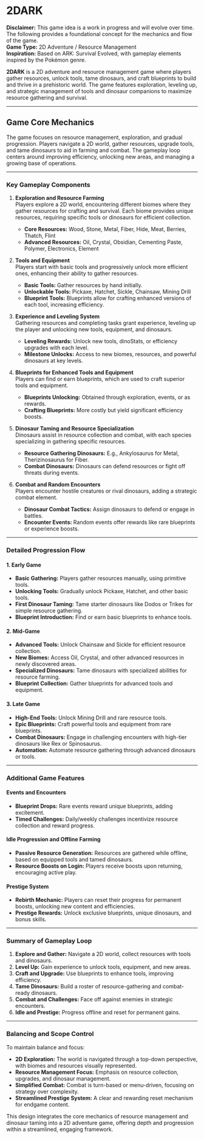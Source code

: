 # **2DARK**

**Disclaimer:** This game idea is a work in progress and will evolve over time. The following provides a foundational concept for the mechanics and flow of the game.  
**Game Type:** 2D Adventure / Resource Management  
**Inspiration:** Based on ARK: Survival Evolved, with gameplay elements inspired by the Pokémon genre.

**2DARK** is a 2D adventure and resource management game where players gather resources, unlock tools, tame dinosaurs, and craft blueprints to build and thrive in a prehistoric world. The game features exploration, leveling up, and strategic management of tools and dinosaur companions to maximize resource gathering and survival.

---

## **Game Core Mechanics**

The game focuses on resource management, exploration, and gradual progression. Players navigate a 2D world, gather resources, upgrade tools, and tame dinosaurs to aid in farming and combat. The gameplay loop centers around improving efficiency, unlocking new areas, and managing a growing base of operations.

---

### **Key Gameplay Components**

1. **Exploration and Resource Farming**  
   Players explore a 2D world, encountering different biomes where they gather resources for crafting and survival. Each biome provides unique resources, requiring specific tools or dinosaurs for efficient collection.

    - **Core Resources:** Wood, Stone, Metal, Fiber, Hide, Meat, Berries, Thatch, Flint
    - **Advanced Resources:** Oil, Crystal, Obsidian, Cementing Paste, Polymer, Electronics, Element

2. **Tools and Equipment**  
   Players start with basic tools and progressively unlock more efficient ones, enhancing their ability to gather resources.

    - **Basic Tools:** Gather resources by hand initially.
    - **Unlockable Tools:** Pickaxe, Hatchet, Sickle, Chainsaw, Mining Drill
    - **Blueprint Tools:** Blueprints allow for crafting enhanced versions of each tool, increasing efficiency.

3. **Experience and Leveling System**  
   Gathering resources and completing tasks grant experience, leveling up the player and unlocking new tools, equipment, and dinosaurs.

    - **Leveling Rewards:** Unlock new tools, dinoStats, or efficiency upgrades with each level.
    - **Milestone Unlocks:** Access to new biomes, resources, and powerful dinosaurs at key levels.

4. **Blueprints for Enhanced Tools and Equipment**  
   Players can find or earn blueprints, which are used to craft superior tools and equipment.

    - **Blueprints Unlocking:** Obtained through exploration, events, or as rewards.
    - **Crafting Blueprints:** More costly but yield significant efficiency boosts.

5. **Dinosaur Taming and Resource Specialization**  
   Dinosaurs assist in resource collection and combat, with each species specializing in gathering specific resources.

    - **Resource Gathering Dinosaurs:** E.g., Ankylosaurus for Metal, Therizinosaurus for Fiber.
    - **Combat Dinosaurs:** Dinosaurs can defend resources or fight off threats during events.

6. **Combat and Random Encounters**  
   Players encounter hostile creatures or rival dinosaurs, adding a strategic combat element.

    - **Dinosaur Combat Tactics:** Assign dinosaurs to defend or engage in battles.
    - **Encounter Events:** Random events offer rewards like rare blueprints or experience boosts.

---

### **Detailed Progression Flow**

#### 1. **Early Game**

- **Basic Gathering:** Players gather resources manually, using primitive tools.
- **Unlocking Tools:** Gradually unlock Pickaxe, Hatchet, and other basic tools.
- **First Dinosaur Taming:** Tame starter dinosaurs like Dodos or Trikes for simple resource gathering.
- **Blueprint Introduction:** Find or earn basic blueprints to enhance tools.

#### 2. **Mid-Game**

- **Advanced Tools:** Unlock Chainsaw and Sickle for efficient resource collection.
- **New Biomes:** Access Oil, Crystal, and other advanced resources in newly discovered areas.
- **Specialized Dinosaurs:** Tame dinosaurs with specialized abilities for resource farming.
- **Blueprint Collection:** Gather blueprints for advanced tools and equipment.

#### 3. **Late Game**

- **High-End Tools:** Unlock Mining Drill and rare resource tools.
- **Epic Blueprints:** Craft powerful tools and equipment from rare blueprints.
- **Combat Dinosaurs:** Engage in challenging encounters with high-tier dinosaurs like Rex or Spinosaurus.
- **Automation:** Automate resource gathering through advanced dinosaurs or tools.

---

### **Additional Game Features**

#### Events and Encounters

- **Blueprint Drops:** Rare events reward unique blueprints, adding excitement.
- **Timed Challenges:** Daily/weekly challenges incentivize resource collection and reward progress.

#### Idle Progression and Offline Farming

- **Passive Resource Generation:** Resources are gathered while offline, based on equipped tools and tamed dinosaurs.
- **Resource Boosts on Login:** Players receive boosts upon returning, encouraging active play.

#### Prestige System

- **Rebirth Mechanic:** Players can reset their progress for permanent boosts, unlocking new content and efficiencies.
- **Prestige Rewards:** Unlock exclusive blueprints, unique dinosaurs, and bonus skills.

---

### **Summary of Gameplay Loop**

1. **Explore and Gather:** Navigate a 2D world, collect resources with tools and dinosaurs.
2. **Level Up:** Gain experience to unlock tools, equipment, and new areas.
3. **Craft and Upgrade:** Use blueprints to enhance tools, improving efficiency.
4. **Tame Dinosaurs:** Build a roster of resource-gathering and combat-ready dinosaurs.
5. **Combat and Challenges:** Face off against enemies in strategic encounters.
6. **Idle and Prestige:** Progress offline and reset for permanent gains.

---

### **Balancing and Scope Control**

To maintain balance and focus:

- **2D Exploration:** The world is navigated through a top-down perspective, with biomes and resources visually represented.
- **Resource Management Focus:** Emphasis on resource collection, upgrades, and dinosaur management.
- **Simplified Combat:** Combat is turn-based or menu-driven, focusing on strategy over complexity.
- **Streamlined Prestige System:** A clear and rewarding reset mechanism for endgame content.

This design integrates the core mechanics of resource management and dinosaur taming into a 2D adventure game, offering depth and progression within a streamlined, engaging framework.

